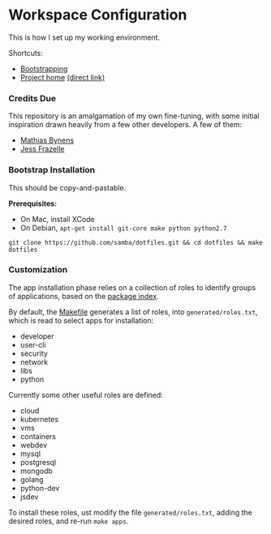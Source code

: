 # Workspace Configuration

This is how I set up my working environment. 

Shortcuts: 
- [Bootstrapping](#bootstrap-installation)
- [Project home][5] [(direct link)][6]

### Credits Due

This repository is an amalgamation of my own fine-tuning, with some initial
inspiration drawn heavily from a few other developers. A few of them:

- [Mathias Bynens](https://github.com/mathiasbynens/dotfiles) 
- [Jess Frazelle](https://github.com/jessfraz/dotfiles)

### Bootstrap Installation

This should be copy-and-pastable.

**Prerequisites:**

- On Mac, install XCode
- On Debian, `apt-get install git-core make python python2.7`

```shell
git clone https://github.com/samba/dotfiles.git && cd dotfiles && make dotfiles
```

### Customization

The app installation phase relies on a collection of roles to identify groups 
of applications, based on the [package index](./util/packages.index.csv).

By default, the [Makefile](./Makefile) generates a list of roles, into `generated/roles.txt`, which is read to select apps for installation:
- developer
- user-cli
- security
- network
- libs
- python

Currently some other useful roles are defined:
- cloud
- kubernetes
- vms
- containers
- webdev
- mysql
- postgresql
- mongodb
- golang
- python-dev
- jsdev

To install these roles, ust modify the file `generated/roles.txt`, adding the
desired roles, and re-run `make apps`.

[5]: http://samba.github.com/dotfiles
[6]: ./docs/index.md